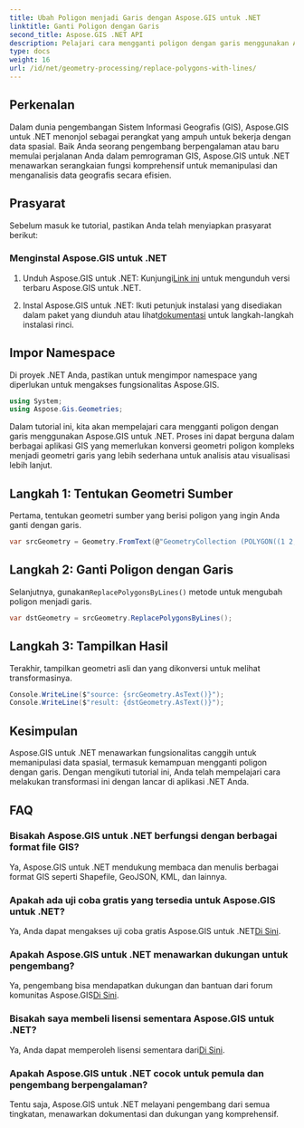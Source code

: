 ```yaml
---
title: Ubah Poligon menjadi Garis dengan Aspose.GIS untuk .NET
linktitle: Ganti Poligon dengan Garis
second_title: Aspose.GIS .NET API
description: Pelajari cara mengganti poligon dengan garis menggunakan Aspose.GIS untuk .NET. Tingkatkan keterampilan manipulasi data GIS Anda dengan mudah.
type: docs
weight: 16
url: /id/net/geometry-processing/replace-polygons-with-lines/
---
```

## Perkenalan
Dalam dunia pengembangan Sistem Informasi Geografis (GIS), Aspose.GIS untuk .NET menonjol sebagai perangkat yang ampuh untuk bekerja dengan data spasial. Baik Anda seorang pengembang berpengalaman atau baru memulai perjalanan Anda dalam pemrograman GIS, Aspose.GIS untuk .NET menawarkan serangkaian fungsi komprehensif untuk memanipulasi dan menganalisis data geografis secara efisien.
## Prasyarat
Sebelum masuk ke tutorial, pastikan Anda telah menyiapkan prasyarat berikut:
### Menginstal Aspose.GIS untuk .NET
1.  Unduh Aspose.GIS untuk .NET: Kunjungi[Link ini](https://releases.aspose.com/gis/net/) untuk mengunduh versi terbaru Aspose.GIS untuk .NET.
   
2.  Instal Aspose.GIS untuk .NET: Ikuti petunjuk instalasi yang disediakan dalam paket yang diunduh atau lihat[dokumentasi](https://reference.aspose.com/gis/net/) untuk langkah-langkah instalasi rinci.

## Impor Namespace
Di proyek .NET Anda, pastikan untuk mengimpor namespace yang diperlukan untuk mengakses fungsionalitas Aspose.GIS.
```csharp
using System;
using Aspose.Gis.Geometries;
```

Dalam tutorial ini, kita akan mempelajari cara mengganti poligon dengan garis menggunakan Aspose.GIS untuk .NET. Proses ini dapat berguna dalam berbagai aplikasi GIS yang memerlukan konversi geometri poligon kompleks menjadi geometri garis yang lebih sederhana untuk analisis atau visualisasi lebih lanjut.
## Langkah 1: Tentukan Geometri Sumber
Pertama, tentukan geometri sumber yang berisi poligon yang ingin Anda ganti dengan garis.
```csharp
var srcGeometry = Geometry.FromText(@"GeometryCollection (POLYGON((1 2, 1 4, 3 4, 3 2)), Point (5 1))");
```
## Langkah 2: Ganti Poligon dengan Garis
 Selanjutnya, gunakan`ReplacePolygonsByLines()` metode untuk mengubah poligon menjadi garis.
```csharp
var dstGeometry = srcGeometry.ReplacePolygonsByLines();
```
## Langkah 3: Tampilkan Hasil
Terakhir, tampilkan geometri asli dan yang dikonversi untuk melihat transformasinya.
```csharp
Console.WriteLine($"source: {srcGeometry.AsText()}");
Console.WriteLine($"result: {dstGeometry.AsText()}");
```

## Kesimpulan
Aspose.GIS untuk .NET menawarkan fungsionalitas canggih untuk memanipulasi data spasial, termasuk kemampuan mengganti poligon dengan garis. Dengan mengikuti tutorial ini, Anda telah mempelajari cara melakukan transformasi ini dengan lancar di aplikasi .NET Anda.
## FAQ
### Bisakah Aspose.GIS untuk .NET berfungsi dengan berbagai format file GIS?
Ya, Aspose.GIS untuk .NET mendukung membaca dan menulis berbagai format GIS seperti Shapefile, GeoJSON, KML, dan lainnya.
### Apakah ada uji coba gratis yang tersedia untuk Aspose.GIS untuk .NET?
 Ya, Anda dapat mengakses uji coba gratis Aspose.GIS untuk .NET[Di Sini](https://releases.aspose.com/).
### Apakah Aspose.GIS untuk .NET menawarkan dukungan untuk pengembang?
 Ya, pengembang bisa mendapatkan dukungan dan bantuan dari forum komunitas Aspose.GIS[Di Sini](https://forum.aspose.com/c/gis/33).
### Bisakah saya membeli lisensi sementara Aspose.GIS untuk .NET?
 Ya, Anda dapat memperoleh lisensi sementara dari[Di Sini](https://purchase.aspose.com/temporary-license/).
### Apakah Aspose.GIS untuk .NET cocok untuk pemula dan pengembang berpengalaman?
Tentu saja, Aspose.GIS untuk .NET melayani pengembang dari semua tingkatan, menawarkan dokumentasi dan dukungan yang komprehensif.